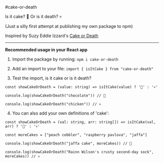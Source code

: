 #cake-or-death

Is it cake? 🎂 Or is it death? 💀

(Just a silly first attempt at publishing my own package to npm)

Inspired by Suzy Eddie Izzard's [Cake or Death](https://www.youtube.com/watch?v=rZVjKlBCvhg)

---

**Recommended usage in your React app**

1. Import the package by running: `npm i cake-or-death`

2. Add an import to your file: `import { isItCake } from "cake-or-death"`

3. Test the import, is it cake or is it death?

```
const showCakeOrDeath = (value: string) => isItCake(value) ? '🎂' : '💀'

console.log(showCakeOrDeath("chocolate")) // 🎂

console.log(showCakeOrDeath("chicken")) // 💀
```

4. You can also add your own definitions of 'cake':

```
const showCakeOrDeath = (val: string, arr: string[]) => isItCake(val, arr) ? '🎂' : '💀'

const moreCakes = ["peach cobbler", "raspberry pavlova", "jaffa"]

console.log(showCakeOrDeath("jaffa cake", moreCakes)) // 🎂

console.log(showCakeOrDeath("Rainn Wilson's crusty second-day sock", moreCakes)) // 💀
```
